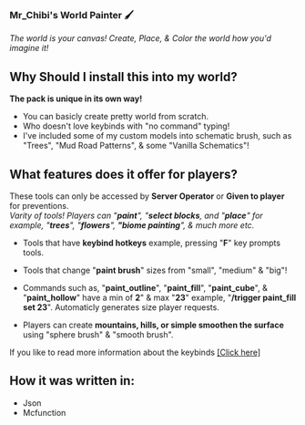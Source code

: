 ### Mr_Chibi's World Painter 🖌️
<p><i>The world is your canvas! Create, Place, & Color the world how you'd imagine it!</i></p>

## Why Should I install this into my world?
<p><b>The pack is unique in its own way!</b>

  - You can basicly create pretty world from scratch.
  - Who doesn't love keybinds with "no command" typing!
  - I've included some of my custom models into schematic brush, such as "Trees", "Mud Road Patterns", & some "Vanilla Schematics"!

## What features does it offer for players?
<p> These tools can only be accessed by <b>Server Operator</b> or <b>Given to player</b> for preventions.
<br><i>Varity of tools! Players can "<b>paint</b>", "<b>select blocks</b>, and "<b>place</b>" for example, "<b>trees</b>", "<b>flowers</b>", <b>"biome painting</b>", & much more etc.</i></p>

- Tools that have <b>keybind hotkeys</b> example, pressing "<b>F</b>" key prompts tools.

- Tools that change "<b>paint brush</b>" sizes from "small", "medium" & "big"!

- Commands such as, "<b>paint_outline</b>", "<b>paint_fill</b>", "<b>paint_cube</b>", & "<b>paint_hollow</b>" have a min of <b>2</b>" & max "<b>23</b>" example, "<b>/trigger paint_fill set 23</b>". Automaticly generates size player requests.

- Players can create <b>mountains, hills, or simple smoothen the surface</b> using "sphere brush" & "smooth brush".

If you like to read more information about the keybinds [[Click here]](https://github.com/mr-chibi/worldpainter/wiki/Schematics-Brush)

<h2>How it was written in:</h2>
<ul>
  <li>Json</li>
  <li>Mcfunction</li>
</ul>
